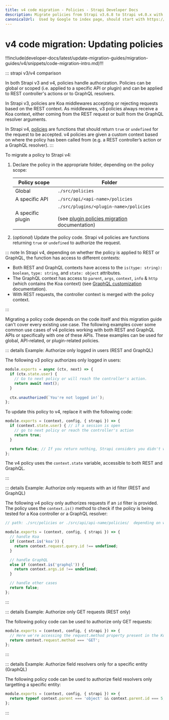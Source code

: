 ```yaml
---
title: v4 code migration - Policies - Strapi Developer Docs
description: Migrate policies from Strapi v3.6.8 to Strapi v4.0.x with step-by-step instructions
canonicalUrl:  Used by Google to index page, should start with https://docs.strapi.io/ — delete this comment when done [paste final URL here]
---
```


<!-- TODO: update SEO -->

# v4 code migration: Updating policies

!!!include(developer-docs/latest/update-migration-guides/migration-guides/v4/snippets/code-migration-intro.md)!!!

::: strapi v3/v4 comparison

In both Strapi v3 and v4, policies handle authorization. Policies can be global or scoped (i.e. applied to a specific API or plugin) and can be applied to REST controller's actions or to GraphQL resolvers.

In Strapi v3, policies are Koa middlewares accepting or rejecting requests based on the REST context. As middlewares, v3 policies always receive a Koa context, either coming from the REST request or built from the GraphQL resolver arguments.

In Strapi v4, [policies](/developer-docs/latest/development/backend-customization/policies.md#policies) are functions that should return `true` or `undefined` for the request to be accepted. v4 policies are given a custom context based on where the policy has been called from (e.g. a REST controller’s action or a GraphQL resolver).
:::

To migrate a policy to Strapi v4:

1. Declare the policy in the appropriate folder, depending on the policy scope:
  
    | Policy scope      | Folder                                                                                                                                                                                                           |
    | ----------------- | ---------------------------------------------------------------------------------------------------------------------------------------------------------------------------------------------------------------- |
    | Global            | `./src/policies`                                                                                                                                                                                                 |
    | A specific API    | `./src/api/<api-name>/policies`                                                                                                                                                                                  |
    | A specific plugin | `./src/plugins/<plugin-name>/policies`<br/><br/>(see [plugin policies migration](/developer-docs/latest/update-migration-guides/migration-guides/v4/plugin/update-folder-structure.md#moving-policies) documentation) |

2. (_optional_) Update the policy code. Strapi v4 policies are functions returning `true` or `undefined` to authorize the request.

::: note
In Strapi v4, depending on whether the policy is applied to REST or GraphQL, the function has access to different contexts:

- Both REST and GraphQL contexts have access to the `is(type: string): boolean`, `type: string`, and `state: object` attributes.
- The GraphQL context has access to `parent`, `args`, `context`, `info` & `http` (which contains the Koa context) (see [GraphQL customization](http://localhost:8080/developer-docs/latest/plugins/graphql.html#custom-configuration-for-resolvers) documentation).
- With REST requests, the controller context is merged with the policy context.

:::

Migrating a policy code depends on the code itself and this migration guide can't cover every existing use case. The following examples cover some common use cases of v4 policies working with both REST and GraphQL APIs or specifically with one of these APIs. These examples can be used for global, API-related, or plugin-related policies.

::: details Example: Authorize only logged in users (REST and GraphQL)
    
The following v3 policy authorizes only logged in users:
  
  ```jsx
  module.exports = async (ctx, next) => {
    if (ctx.state.user) {
      // Go to next policy or will reach the controller's action.
      return await next();
    }
   
    ctx.unauthorized(`You're not logged in!`);
  };
  ```
  
To update this policy to v4, replace it with the following code:
  
  ```jsx
  module.exports = (context, config, { strapi }) => {
    if (context.state.user) { // if a session is open
      // go to next policy or reach the controller's action
      return true;
    }
  
    return false; // If you return nothing, Strapi considers you didn't want to block the request and will let it pass
  };
  ```

The v4 policy uses the `context.state` variable, accessible to both REST and GraphQL.

:::

::: details Example: Authorize only requests with an id filter (REST and GraphQL)

The following v4 policy only authorizes requests if an `id` filter is provided. The policy uses the `context.is()` method to check if the policy is being tested for a Koa controller or a GraphQL resolver:

```jsx
// path: ./src/policies or ./src/api/api-name/policies/  depending on where you want to apply the policy

module.exports = (context, config, { strapi }) => {
  // handle Koa
  if (context.is('koa')) {
    return context.request.query.id !== undefined;
  }

  // handle GraphQL
  else if (context.is('graphql')) {
    return context.args.id !== undefined;
  }

  // handle other cases
  return false;
};
```

:::

::: details Example: Authorize only GET requests (REST only)

The following policy code can be used to authorize only GET requests:

```jsx
module.exports = (context, config, { strapi }) => {
  // Here we're accessing the request.method property present in the Koa context 
  return context.request.method === 'GET';
};
```

:::

::: details Example: Authorize field resolvers only for a specific entity (GraphQL)

The following policy code can be used to authorize field resolvers only targetting a specific entity:

```jsx
module.exports = (context, config, { strapi }) => {
  return typeof context.parent === 'object' && context.parent.id === 5;
};
```

:::
